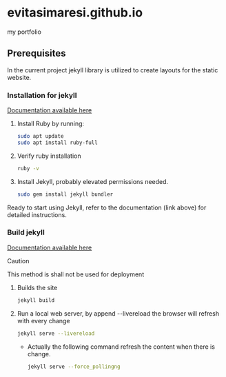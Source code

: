 # evitasimaresi.github.io
my portfolio


## Prerequisites
In the current project jekyll library is utilized to create layouts for the static website.
### Installation for jekyll
[Documentation available here](https://jekyllrb.com/docs/installation/)
1. Install Ruby by running:
    ``` bash
    sudo apt update
    sudo apt install ruby-full
    ```

1. Verify ruby installation
    ``` bash
    ruby -v
    ```

1. Install Jekyll, probably elevated permissions needed.
    ``` bash
    sudo gem install jekyll bundler
    ```

Ready to start using Jekyll, refer to the documentation (link above) for detailed instructions.

### Build jekyll
[Documentation available here](https://jekyllrb.com/docs/step-by-step/01-setup/)
> [!CAUTION]
>This method is shall not be used for deployment
1. Builds the site
    ``` bash
    jekyll build
    ```
1. Run a local web server, by append --livereload the browser will refresh with every change
    ``` bash
    jekyll serve --livereload
    ```

    * Actually the following command refresh the content when there is change.
        ``` bash
        jekyll serve --force_pollingng
        ```